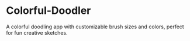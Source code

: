 # Colorful-Doodler
A colorful doodling app with customizable brush sizes and colors, perfect for fun creative sketches.
